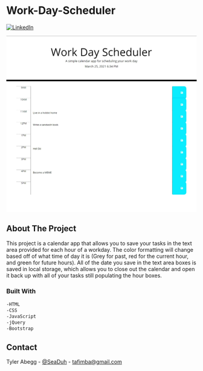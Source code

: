 # Work-Day-Scheduler

[![LinkedIn][linkedin-shield]][linkedin-url]

![WorkDayScheduler](assets\imgs\WorkDaySchedule.jpg "ScheduleApp")

## About The Project

This project is a calendar app that allows you to save your tasks in the text area provided for each hour of a workday. The color formatting will change based off of what time of day it is (Grey for past, red for the current hour, and green for future hours). All of the date you save in the text area boxes is saved in local storage, which allows you to close out the calendar and open it back up with all of your tasks still populating the hour boxes.

### Built With

    -HTML
    -CSS
    -JavaScript
    -jQuery
    -Bootstrap

## Contact

Tyler Abegg - [@SeaDuh](https://twitter.com/SeaDuh) - tafimba@gmail.com


















<!-- MARKDOWN LINKS & IMAGES -->
[linkedin-shield]: https://img.shields.io/badge/-LinkedIn-black.svg?style=for-the-badge&logo=linkedin&colorB=555
[linkedin-url]: www.linkedin.com/in/tyler-abegg
[product-screenshot]: images/screenshot.png